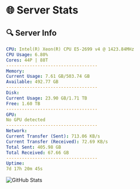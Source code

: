 # 🌐 Server Stats
## 🔍 Server Info
```yaml
CPU: Intel(R) Xeon(R) CPU E5-2699 v4 @ 1423.84MHz
CPU Usage: 6.80%
Cores: 44P | 88T
-----------------------------------
Memory:
Current Usage: 7.61 GB/503.74 GB
Available: 492.77 GB
-----------------------------------
Disk:
Current Usage: 23.90 GB/1.71 TB
Free: 1.60 TB
-----------------------------------
GPU:
No GPU detected
-----------------------------------
Network:
Current Transfer (Sent): 713.06 KB/s
Current Transfer (Received): 72.69 KB/s
Total Sent: 405.98 GB
Total Received: 67.66 GB
-----------------------------------
Uptime:
7d 17h 20m 45s
```
![GitHub Stats](https://img.shields.io/badge/Updated-2025-04-27_10:29:33-blue)